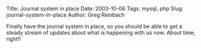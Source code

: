 Title: Journal system in place
Date: 2003-10-06
Tags: mysql, php
Slug: journal-system-in-place
Author: Greg Reinbach

Finally have the journal system in place, so you should be able to get a steady stream of updates about what is happening with us now. About time, right!!
